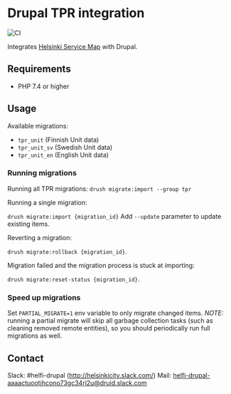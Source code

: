 # Drupal TPR integration

![CI](https://github.com/City-of-Helsinki/drupal-module-helfi-tpr/workflows/CI/badge.svg)

Integrates [Helsinki Service Map](https://www.hel.fi/palvelukarttaws/restpages/ver4_en.html) with Drupal.

## Requirements

- PHP 7.4 or higher

## Usage

Available migrations:

- `tpr_unit` (Finnish Unit data)
- `tpr_unit_sv` (Swedish Unit data)
- `tpr_unit_en` (English Unit data)

### Running migrations

Running all TPR migrations:
`drush migrate:import --group tpr`

Running a single migration:

`drush migrate:import {migration_id}` Add `--update` parameter to update existing items.

Reverting a migration:

`drush migrate:rollback {migration_id}`.

Migration failed and the migration process is stuck at importing:

`drush migrate:reset-status {migration_id}`.

### Speed up migrations

Set `PARTIAL_MIGRATE=1` env variable to only migrate changed items. *NOTE:* running a partial migrate will skip
all garbage collection tasks (such as cleaning removed remote entities), so you should periodically run full migrations as well.

## Contact

Slack: #helfi-drupal (http://helsinkicity.slack.com/)
Mail: helfi-drupal-aaaactuootjhcono73gc34rj2u@druid.slack.com
